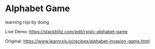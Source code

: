 # Alphabet Game

learning rxjs by doing

Live Demo: https://stackblitz.com/edit/rxjslc-alphabet-game

Original: https://www.learnrxjs.io/recipes/alphabet-invasion-game.html
